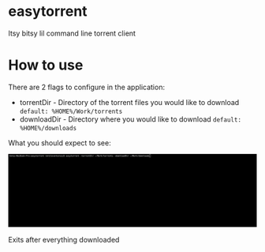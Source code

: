 # easytorrent
Itsy bitsy lil command line torrent client

# How to use
There are 2 flags to configure in the application:
 * torrentDir - Directory of the torrent files you would like to download `default: %HOME%/Work/torrents`
 * downloadDir - Directory where you would like to download `default: %HOME%/downloads`

What you should expect to see:

![easytorrent](./easytorrent.gif)


Exits after everything downloaded
